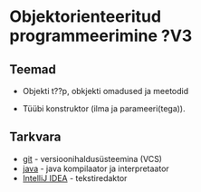 # Objektorienteeritud programmeerimine ?V3
## Teemad
* Objekti t??p, obkjekti omadused ja meetodid

* T&uuml;&uuml;bi konstruktor (ilma ja parameeri(tega)).

## Tarkvara
* [git](https://git-scm.com/download/win) - versioonihaldus&uuml;steemina (VCS)
* [java](https://www.oracle.com/technetwork/java/javase/downloads/index.html) - java kompilaator ja interpretaator
* [IntelliJ IDEA](https://www.jetbrains.com/idea/) - tekstiredaktor
